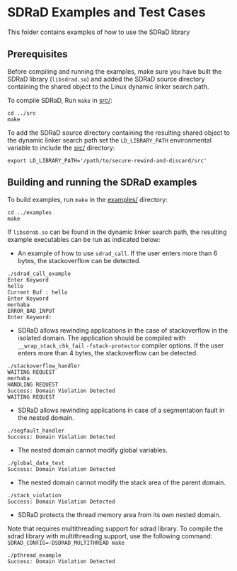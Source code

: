 # SDRaD Examples and Test Cases
This folder contains examples of how to use the SDRaD library

## Prerequisites

Before compiling and running the examples, make sure you have built the SDRaD library (`libsdrad.so`) and added the SDRaD source directory containing the shared object to the Linux dynamic linker search path.

To compile SDRaD, Run `make` in [src/](../src/):

```
cd ../src
make
```

To add the SDRaD source directory containing the resulting shared object to the dynamic linker search path set the `LD_LIBRARY_PATH` environmental variable to include the [src/](../src/) directory:

```
export LD_LIBRARY_PATH='/path/to/secure-rewind-and-discard/src'
```

## Building and running the SDRaD examples

To build examples, run `make` in the [examples/](./examples/) directory:

```
cd ../examples
make
```

If `libsdrob.so` can be found in the dynamic linker search path, the resulting example executables can be run as indicated below:

* An example of how to use  `sdrad_call`. If the user enters more than 6 bytes, the stackoverflow can be detected. 
```
./sdrad_call_example
Enter Keyword 
hello
Current Buf : hello
Enter Keyword 
merhaba
ERROR_BAD_INPUT 
Enter Keyword:
```
* SDRaD allows rewinding applications in the case of stackoverflow in the isolated domain. The application should be compiled with `__wrap_stack_chk_fail`  `-fstack-protector` compiler options.  If the user enters more than 4 bytes, the stackoverflow can be detected. 
```
./stackoverflow_handler
WAITING REQUEST 
merhaba   
HANDLING REQUEST 
Success: Domain Violation Detected
WAITING REQUEST 
```
* SDRaD allows rewinding applications in case of a segmentation fault in the nested domain. 
```
./segfault_handler
Success: Domain Violation Detected
```

* The nested domain cannot modify global variables.
```
./global_data_test
Success: Domain Violation Detected
```

* The nested domain cannot modify the stack area of the parent domain.
```
./stack_violation
Success: Domain Violation Detected
```

* SDRaD protects the thread memory area from its own nested domain. 

Note that requires multithreading support for sdrad library. To compile the sdrad library with multithreading support, use the following command: `SDRAD_CONFIG=-DSDRAD_MULTITHREAD make`
```
./pthread_example
Success: Domain Violation Detected
```
